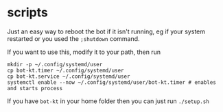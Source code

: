 # scripts
Just an easy way to reboot the bot if it isn't running, eg if your system restarted or you used the `;shutdown` command.

If you want to use this, modify it to your path, then run
```
mkdir -p ~/.config/systemd/user
cp bot-kt.timer ~/.config/systemd/user
cp bot-kt.service ~/.config/systemd/user
systemctl enable --now ~/.config/systemd/user/bot-kt.timer # enables and starts process
```

If you have `bot-kt` in your home folder then you can just run `./setup.sh`
